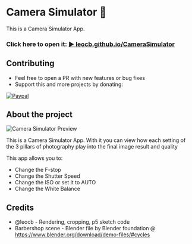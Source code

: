 # Camera Simulator 🎥

This is a Camera Simulator App. 
### Click here to open it: [▶ leocb.github.io/CameraSimulator](https://leocb.github.io/CameraSimulator)


## Contributing

- Feel free to open a PR with new features or bug fixes
- Support this and more projects by donating:

[![Paypal](https://user-images.githubusercontent.com/8310271/225498353-9d0a672d-ed45-4fed-9838-11d71ee49c28.png)](https://www.paypal.com/donate/?hosted_button_id=683D7S6KLX7EA)

## About the project

![Camera Simulator Preview](https://user-images.githubusercontent.com/8310271/224900984-4e373c2c-7e5b-440c-b941-de0bc4f27e27.png)

This is a Camera Simulator App. With it you can view how each setting of the 3 pillars of photography play into the final image result and quality

This app allows you to:

- Change the F-stop
- Change the Shutter Speed
- Change the ISO or set it to AUTO
- Change the White Balance

## Credits

- @leocb - Rendering, cropping, p5 sketch code
- Barbershop scene - Blender file by Blender foundation @ <https://www.blender.org/download/demo-files/#cycles>
